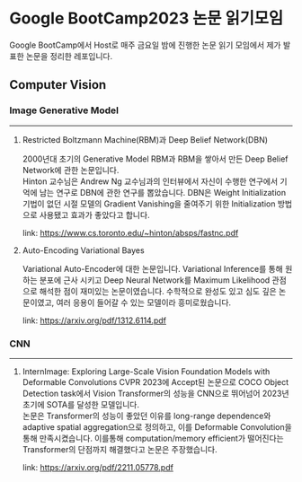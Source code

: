 # Google BootCamp2023 논문 읽기모임

Google BootCamp에서 Host로 매주 금요일 밤에 진행한 논문 읽기 모임에서 제가 발표한 논문을 정리한 레포입니다.
  
  
  
  
  
  
  
  
  
  



## Computer Vision
### Image Generative Model
--------------------------
1. Restricted Boltzmann Machine(RBM)과 Deep Belief Network(DBN)
     
   2000년대 초기의 Generative Model RBM과 RBM을 쌓아서 만든 Deep Belief Network에 관한 논문입니다.  
   Hinton 교수님은 Andrew Ng 교수님과의 인터뷰에서 자신이 수행한 연구에서 기억에 남는 연구로 DBN에 관한 연구를 뽑았습니다.
   DBN은 Weight Initialization 기법이 없던 시절 모델의 Gradient Vanishing을 줄여주기 위한 Initialization 방법으로 사용됐고 효과가 좋았다고 합니다.
   
   link: https://www.cs.toronto.edu/~hinton/absps/fastnc.pdf

2. Auto-Encoding Variational Bayes

   Variational Auto-Encoder에 대한 논문입니다.
   Variational Inference를 통해 원하는 분포에 근사 시키고 Deep Neural Network를 Maximum Likelihood 관점으로 해석한 점이 재미있는 논문이였습니다.
   수학적으로 완성도 있고 심도 깊은 논문이였고, 여러 응용이 들어갈 수 있는 모델이라 흥미로웠습니다.

   link: https://arxiv.org/pdf/1312.6114.pdf

### CNN
---------
1. InternImage: Exploring Large-Scale Vision Foundation Models with Deformable Convolutions
   CVPR 2023에 Accept된 논문으로 COCO Object Detection task에서 Vision Transformer의 성능을 CNN으로 뛰어넘어 2023년 초기에 SOTA를 달성한 모델입니다.  
   논문은 Transformer의 성능이 좋았던 이유를 long-range dependence와 adaptive spatial aggregation으로 정의하고, 이를 Deformable Convolution을 통해 만족시켰습니다.
   이를통해 computation/memory efficient가 떨어진다는 Transformer의 단점까지 해결했다고 논문은 주장했습니다.  
     
   link: https://arxiv.org/pdf/2211.05778.pdf

